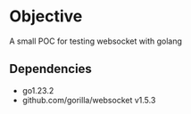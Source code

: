 # Objective
A small POC for testing websocket with golang

## Dependencies
* go1.23.2
* github.com/gorilla/websocket v1.5.3